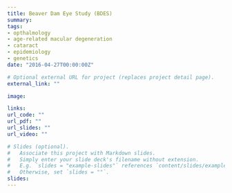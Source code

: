 ```yaml
---
title: Beaver Dam Eye Study (BDES)
summary: 
tags:
- opthalmology
- age-related macular degeneration
- cataract
- epidemiology
- genetics
date: "2016-04-27T00:00:00Z"

# Optional external URL for project (replaces project detail page).
external_link: ""

image:

links:
url_code: ""
url_pdf: ""
url_slides: ""
url_video: ""

# Slides (optional).
#   Associate this project with Markdown slides.
#   Simply enter your slide deck's filename without extension.
#   E.g. `slides = "example-slides"` references `content/slides/example-slides.md`.
#   Otherwise, set `slides = ""`.
slides: 
---
```


